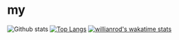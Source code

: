 # my
![Github stats](https://github-readme-stats.vercel.app/api?username=M4ster3001)
[![Top Langs](https://github-readme-stats.vercel.app/api/top-langs/?username=M4ster3001&layout=compact)](https://github.com/M4ster3001/github-readme-stats)
[![willianrod's wakatime stats](https://github-readme-stats.vercel.app/api/wakatime?username=M4ster3001)](https://github.com/M4ster3001/github-readme-stats)
